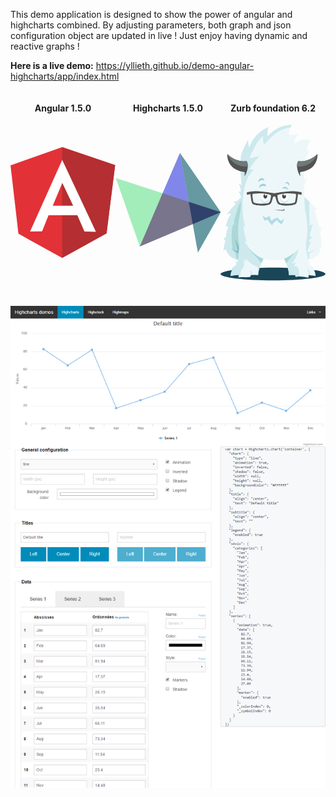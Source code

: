 This demo application is designed to show the power of angular and highcharts combined. 
By adjusting parameters, both graph and json configuration object are updated in live !
Just enjoy having dynamic and reactive graphs !

**Here is a live demo:**  https://yllieth.github.io/demo-angular-highcharts/app/index.html

<div style="display: flex; flex-direction: row">
<div style="display: flex; flex: 1; justify-content: center;">
    <h4>Angular 1.5.0</h4>
</div>
<div style="display: flex; flex: 1; justify-content: center;">
    <h4>Highcharts 1.5.0</h4>
</div>
<div style="display: flex; flex: 1; justify-content: center;">
    <h4>Zurb foundation 6.2</h4>
</div>
</div>

<div style="display: flex; flex-direction: row; margin-bottom: 40px">
<div style="display: flex; flex: 1">
    <?xml version="1.0" encoding="UTF-8" standalone="no"?>
    <svg viewBox="0 0 256 272" version="1.1" xmlns="http://www.w3.org/2000/svg" xmlns:xlink="http://www.w3.org/1999/xlink" preserveAspectRatio="xMidYMid">
        <g>
            <path d="M0.0996108949,45.522179 L125.908171,0.697276265 L255.103502,44.7252918 L234.185214,211.175097 L125.908171,271.140856 L19.3245136,211.971984 L0.0996108949,45.522179 Z" fill="#E23237"></path>
            <path d="M255.103502,44.7252918 L125.908171,0.697276265 L125.908171,271.140856 L234.185214,211.274708 L255.103502,44.7252918 L255.103502,44.7252918 Z" fill="#B52E31"></path>
            <path d="M126.107393,32.27393 L126.107393,32.27393 L47.7136187,206.692607 L76.9992218,206.194553 L92.7377432,166.848249 L126.207004,166.848249 L126.306615,166.848249 L163.063035,166.848249 L180.29572,206.692607 L208.286381,207.190661 L126.107393,32.27393 L126.107393,32.27393 Z M126.306615,88.155642 L152.803113,143.5393 L127.402335,143.5393 L126.107393,143.5393 L102.997665,143.5393 L126.306615,88.155642 L126.306615,88.155642 Z" fill="#FFFFFF"></path>
        </g>
    </svg>
</div>

<div style="display: flex; flex: 1">
    <?xml version="1.0" encoding="UTF-8" standalone="no"?>
    <svg viewBox="0 0 256 243" version="1.1" xmlns="http://www.w3.org/2000/svg" xmlns:xlink="http://www.w3.org/1999/xlink" preserveAspectRatio="xMidYMid">
        <g>
            <path d="M178.6,119.7 L176.8,116.6 L116.5,96.9 L114.8,98.9 L112.2,99.5 L58.6,224.7 L59.3,228.5 L188.4,174 L189.5,171.8 L180.5,121.8 L178.6,119.7 Z" fill="#78758C"></path>
            <path d="M59.3,228.5 L114.8,98.9 L0.8,61.7 L59.3,228.5 Z" fill="#A3EDBA"></path>
            <path d="M157.1,0.3 L114.8,98.9 L178.6,119.7 L178.9,118.9 L157.5,1.2 L157.1,0.3 Z" fill="#8087E8"></path>
            <path d="M178.6,119.7 L188.4,174 L192.9,173.9 L254,147.4 L256.7,145.1 L253.5,142.4 L181.6,118.2 L178.6,119.7 Z" fill="#30426B"></path>
            <path d="M188.4,174 L200.9,243.4 L256.7,145.1 L188.4,174 Z" fill="#6699A1"></path>
            <path d="M157.1,0.3 L178.6,119.7 L256.7,145.1 L157.1,0.3 Z" fill="#6699A1"></path>
        </g>
    </svg>
</div>

<div style="display: flex; flex: 1">
    <?xml version="1.0" encoding="UTF-8" standalone="no"?>
    <svg viewBox="0 0 256 380" version="1.1" xmlns="http://www.w3.org/2000/svg" xmlns:xlink="http://www.w3.org/1999/xlink" preserveAspectRatio="xMidYMid">
        <g>
            <path d="M255.846266,364.169023 C255.846266,372.746026 198.585817,379.699467 127.950538,379.699467 C57.3152585,379.699467 0.0548093995,372.746026 0.0548093995,364.169023 C0.0548093995,355.590684 67.2250653,348.639248 127.950538,348.639248 C200.236783,348.639248 255.846266,355.590684 255.846266,364.169023" fill="#1A4658"></path>
            <path d="M247.92965,252.109201 C243.971342,252.109201 239.707572,250.281775 236.66164,236.274632 C233.615708,222.267488 229.049149,207.954883 229.049149,207.954883 C233.921838,207.954883 236.66164,205.822663 236.66164,205.822663 C233.311582,204.299363 226.003217,199.123885 221.131864,192.728564 C216.259843,186.333911 203.773995,175.979614 203.773995,175.979614 L203.773995,155.273692 C203.773995,141.265211 212.758057,130.304 212.758057,130.304 C206.668198,130.304 203.773995,135.784272 203.773995,135.784272 L203.773995,106.246684 C203.773995,77.0132219 218.542454,63.9204595 218.542454,63.9204595 C213.974559,63.6163342 210.929963,65.7472167 210.929963,65.7472167 C213.061514,44.1275822 219.685431,37.7322611 219.685431,37.7322611 C195.324658,31.3369399 181.735269,45.6495457 181.735269,45.6495457 C178.994799,32.5561149 189.710037,24.940282 189.710037,24.940282 C177.225525,22.199812 166.899969,25.8539948 166.899969,25.8539948 C166.899969,6.67003655 174.526496,0.271373368 174.526496,0.271373368 C136.462037,0.271373368 114.849755,28.891906 114.849755,28.891906 C113.327791,16.7108512 116.679854,6.04240209 116.679854,6.04240209 C79.8345692,21.572846 70.0925326,55.9650757 70.0925326,55.9650757 C67.6568564,50.1800104 67.3527311,37.0458068 67.3527311,37.0458068 C67.3527311,37.0458068 52.1264125,62.5488877 49.3859426,80.2095457 C46.6454726,97.8722089 51.8216188,148.573577 51.8216188,148.573577 C51.8216188,148.573577 49.386611,145.52965 44.2097963,144.920731 C44.2097963,144.920731 49.6907363,151.011258 49.6907363,164.714277 C49.6907363,164.714277 47.558517,162.886851 43.9050026,163.800564 C43.9050026,163.800564 49.6900679,168.97671 50.2996554,177.807708 C50.2996554,177.807708 43.6002089,182.375603 39.9460261,186.943499 C39.9460261,186.943499 34.159624,187.247624 31.1150287,188.161337 C31.1150287,188.161337 35.987718,190.901807 36.9014308,193.338151 C36.9014308,193.338151 22.5888251,207.954883 15.2804595,219.830475 C15.2804595,219.830475 21.6757807,215.872167 26.2430078,217.090005 C26.2430078,217.090005 16.1935039,229.270392 12.8441149,249.368063 C12.8441149,249.368063 17.7161358,246.933055 19.8476867,248.150893 C19.8476867,248.150893 13.7571593,260.93953 13.4530339,274.338423 L6.75425587,278.297399 L11.9310705,281.951582 C11.9310705,281.951582 7.97209399,298.39507 7.0583812,307.834987 C7.0583812,307.834987 10.1029765,304.790392 12.5393211,303.876679 C12.5393211,303.876679 15.8893786,311.793295 20.4572742,317.883822 C25.0251697,323.97435 35.3794674,329.151164 41.4693264,329.151164 L52.9158016,328.704668 C51.4961044,334.830621 48.6954778,340.025483 42.7921044,340.297525 L42.1370653,341.34893 C42.0134099,341.339572 41.8917598,341.334225 41.7727833,341.331551 C41.655812,343.120209 38.0457441,343.442381 37.0531593,344.681608 C34.0353003,348.446747 31.7339739,353.619551 30.2013159,358.23223 C29.0783916,361.612366 29.609107,361.611697 28.8310809,365.084073 C28.5764178,366.220366 27.3973473,367.434193 27.0043238,368.585191 C30.2922193,367.480982 39.4046162,366.74306 44.2044491,366.390809 L44.2853264,370.639206 C44.2853264,370.639206 45.0767206,371.375123 46.3874674,371.908512 C46.4329191,371.899822 46.4763655,371.887123 46.5311749,371.891802 C46.9763342,371.927896 47.4061201,371.993399 47.8265483,372.097671 C55.0293055,371.453326 60.0443655,372.668491 68.3927728,371.975352 C70.0170026,371.782183 71.5403029,371.553587 72.9620052,370.744146 C73.3663916,369.536334 73.4205326,369.462141 73.6110287,367.902078 C73.6518016,367.624021 73.6518016,367.337943 73.7186423,366.99906 C73.8496501,366.977003 73.9766475,366.958287 74.1043133,366.939572 C74.153107,366.920856 74.2306423,366.904815 74.402423,366.898131 C74.4378486,366.887436 74.4679269,366.870726 74.5080313,366.867384 C74.640376,366.855352 74.7720522,366.844658 74.9043969,366.833295 C74.9953003,366.799206 75.0821932,366.789849 75.1603969,366.811238 C76.6716658,366.676219 79.0973159,366.548554 80.6079164,366.466339 C85.518705,366.458319 91.97953,367.023791 91.97953,367.023791 C92.3792376,361.519457 92.7789452,352.978548 101.686141,328.084386 L103.89389,326.71482 C103.89389,326.71482 131.251133,336.35459 156.635238,326.325138 C158.643802,331.269347 165.143394,347.88729 166.165389,358.363238 C167.038997,359.591102 166.942078,361.149159 166.971488,362.800125 C166.996219,364.197097 167.113859,365.594736 167.15129,366.987697 C168.064334,366.863373 171.360251,366.459655 175.521086,366.466339 C177.031687,366.548554 179.457337,366.676219 180.968606,366.811238 C181.047478,366.789849 181.133702,366.799206 181.224606,366.833295 C181.35695,366.844658 181.488627,366.855352 181.620971,366.867384 C181.661076,366.870726 181.691154,366.887436 181.727248,366.898131 C181.89836,366.904815 181.975896,366.920856 182.025358,366.939572 C182.152355,366.958287 182.279352,366.977003 182.41036,366.99906 C182.477201,367.337943 182.477201,367.624021 182.518642,367.902078 C182.70847,369.462141 182.762611,369.536334 183.166997,370.744146 C183.297337,370.818339 183.429013,370.882507 183.561358,370.94801 C188.106527,370.371175 192.712522,370.265567 197.286433,370.482131 C200.883802,370.652574 204.419676,371.327666 207.96023,371.97201 C207.960898,372.005431 207.963572,372.03952 207.963572,372.073608 C208.320501,372.111708 208.66941,372.137107 209.01765,372.159833 C210.917264,372.499384 212.822225,372.81554 214.739217,373.022747 C214.775979,370.624501 214.762611,368.527708 214.71248,366.686245 C218.526413,366.868721 224.046789,367.628031 226.36282,367.965577 C227.281211,368.185483 228.027154,368.32117 228.809859,368.489608 C228.916136,368.521023 229.028428,368.553107 229.125347,368.585191 C229.121337,368.576501 229.117326,368.566475 229.113316,368.557786 C229.899363,368.734245 230.746903,368.957493 231.865817,369.346507 C231.695373,367.286475 231.710747,367.329253 231.438037,364.746527 C231.228157,362.749326 229.79576,356.680856 227.116115,354.177671 C227.116115,354.177671 230.035718,355.439624 230.927373,355.942266 C228.049211,352.042778 226.649567,346.467593 217.606684,342.623582 C217.606684,342.623582 219.258319,341.844888 220.768251,341.648376 C219.190141,340.675843 217.985003,340.293514 216.387509,340.409149 C216.930256,338.867802 219.318475,334.979676 221.32236,334.480376 C221.32236,334.480376 220.092491,333.625483 218.081253,334.286538 C217.333974,334.678225 216.608752,335.098653 215.902914,335.595948 C215.636219,335.784439 215.247206,335.589264 215.168334,335.29717 C214.536021,332.959081 214.12495,330.583561 213.751979,328.198016 C231.974768,327.537629 234.530757,318.189285 234.530757,318.189285 C236.053389,319.407791 236.052721,322.147593 236.052721,322.147593 C243.969337,311.793963 243.056292,301.440334 243.056292,301.440334 C244.883718,301.74446 246.40635,302.962966 246.40635,302.962966 C247.320063,287.128397 242.448042,260.026486 242.448042,260.026486 C244.884386,261.244324 246.40635,259.72236 246.40635,259.72236 C243.66588,258.504522 243.361755,255.45859 243.361755,255.45859 C247.320731,255.763384 247.92965,252.109201 247.92965,252.109201" fill="#EDF7FA"></path>
            <path d="M73.7186423,366.99906 C73.7186423,366.99906 74.4325013,359.297671 71.921295,353.740533 C71.921295,353.740533 76.6776815,354.063373 77.4770966,366.624752 C77.4770966,366.624752 74.1457546,367.01176 73.7186423,366.99906" fill="#CDE9EE"></path>
            <path d="M49.8424648,341.027426 L49.8718747,340.790809 C49.8892533,340.907781 49.8865796,340.998016 49.8424648,341.027426" fill="#CDE9EE"></path>
            <path d="M54.2960627,366.402172 C54.268658,366.39482 54.2532846,366.390809 54.2532846,366.390809 C54.2532846,366.390809 54.2726684,366.338005 54.3087624,366.246433 L54.2960627,366.402172" fill="#CDE9EE"></path>
            <path d="M114.851091,28.891906 C113.329128,16.7108512 116.681191,6.04240209 116.681191,6.04240209 C79.8352376,21.572846 70.0925326,55.9650757 70.0925326,55.9650757 C67.6568564,50.1800104 67.3527311,37.0458068 67.3527311,37.0458068 C67.3527311,37.0458068 52.1264125,62.5488877 49.3859426,80.2095457 C46.6454726,97.8722089 51.8216188,148.573577 51.8216188,148.573577 C51.8216188,148.573577 49.386611,145.52965 44.2097963,144.920731 C44.2097963,144.920731 49.6907363,151.011258 49.6907363,164.714277 C49.6907363,164.714277 47.558517,162.886851 43.9050026,163.800564 C43.9050026,163.800564 49.6900679,168.97671 50.2996554,177.807708 C50.2996554,177.807708 43.6002089,182.375603 39.9460261,186.943499 C39.9460261,186.943499 34.159624,187.247624 31.1150287,188.161337 C31.1150287,188.161337 35.987718,190.901807 36.9014308,193.338151 C36.9014308,193.338151 22.5888251,207.954883 15.2804595,219.830475 C15.2804595,219.830475 21.6757807,215.872167 26.2430078,217.090005 C26.2430078,217.090005 16.1935039,229.270392 12.8441149,249.368063 C12.8441149,249.368063 17.7161358,246.933055 19.8476867,248.150893 C19.8476867,248.150893 13.7571593,260.93953 13.4530339,274.338423 L6.75425587,278.297399 L11.9310705,281.951582 C11.9310705,281.951582 7.97209399,298.39507 7.0583812,307.834987 C7.0583812,307.834987 10.1029765,304.790392 12.5393211,303.876679 C12.5393211,303.876679 15.8893786,311.793295 20.4572742,317.883822 C25.0251697,323.97435 35.3794674,329.151164 41.4693264,329.151164 L42.24,329.045556 C41.9004491,331.145023 41.5181201,333.23647 40.9606684,335.29717 C40.8817963,335.589264 40.4934517,335.784439 40.2260888,335.595948 C39.5209191,335.098653 38.7956971,334.678225 38.0477493,334.286538 C36.0371802,333.625483 34.8066423,334.480376 34.8066423,334.480376 C36.8105274,334.979676 39.1987467,338.867802 39.7421619,340.409149 C38.144,340.293514 36.9388616,340.675843 35.360752,341.648376 C36.8713525,341.844888 38.5223185,342.623582 38.5223185,342.623582 C29.4801044,346.467593 28.0797911,352.042778 25.2022977,355.942266 C26.0932846,355.439624 29.0128877,354.177671 29.0128877,354.177671 C26.3332428,356.680856 24.9015144,362.749326 24.6909661,364.746527 C24.4189243,367.329253 24.4336292,367.286475 24.2638538,369.346507 C26.6607624,368.513003 27.8257963,368.430789 29.7661828,367.965577 C32.764658,367.529107 41.1444804,366.380115 44.2224961,366.699614 L43.7372324,372.619697 C43.7372324,372.619697 43.7987258,372.619697 43.8882924,372.617692 C45.4684073,372.164512 46.7557598,372.225337 48.1654308,372.073608 C48.1861514,370.442026 48.2717076,368.811781 48.405389,367.186214 C48.3111436,364.408313 48.6560418,361.878392 49.2235196,359.058381 C49.242235,358.963467 49.2656292,358.864543 49.2850131,358.769629 C50.4032585,354.919603 52.3476554,352.727896 53.6109452,351.379718 C54.0300366,350.931885 54.3943185,350.401838 54.7057963,349.858423 C55.4597598,348.855144 56.2431332,347.548407 56.8480418,345.898778 C58.0999687,342.482548 57.5632376,334.977671 55.0473525,327.653264 C57.7002611,331.469201 60.1165535,334.817922 61.2622037,335.963572 L61.1860052,326.638621 C61.1860052,326.638621 66.0580261,331.5073 70.4187154,335.185546 C72.5181828,337.018987 75.1075927,339.403196 76.9463812,340.353003 C77.0793943,340.436554 77.1990392,339.550914 77.3454204,340.887728 L77.3440836,340.887728 C77.362799,340.887728 77.380846,340.623039 77.3995614,340.633734 C79.8693264,342.019342 82.4099426,343.11954 84.7881358,344.658883 C85.042799,344.823311 85.3028094,344.902851 85.5527937,345.0753 C86.6536606,345.833274 88.5913734,346.675467 90.3325744,347.593191 L91.97953,367.041838 C93.4640627,346.601274 105.111728,327.028303 105.111728,327.028303 L104.685285,326.897295 C101.081232,325.78306 74.7105587,316.659969 59.1306527,284.08447 C58.1046475,281.938883 64.9163864,286.519478 64.9163864,286.519478 C58.5210653,270.989034 56.0847206,246.018674 56.0847206,246.018674 C58.2162715,247.846099 60.3484909,248.150225 60.3484909,248.150225 C55.7805953,235.360251 53.9538381,219.525681 53.9538381,205.213076 C52.736,128.171781 81.2081462,110.510454 81.2081462,110.510454 C76.3361253,108.683029 71.1593107,108.835426 71.1593107,108.835426 C76.7933159,95.2848042 95.5194151,76.4049713 95.5194151,76.4049713 C90.4949974,76.709765 70.8538486,82.0376397 70.8538486,82.0376397 C87.1456084,39.5583499 103.589765,28.2916762 103.589765,28.2916762 C102.371927,38.4922402 106.330903,49.3030601 106.330903,49.3030601 C141.654225,5.6045953 170.034799,7.6432376 170.034799,7.6432376 C172.139614,3.25982245 174.530507,0.271373368 174.530507,0.271373368 C136.466047,0.271373368 114.851091,28.891906 114.851091,28.891906" fill="#CDE9EE"></path>
            <path d="M214.698444,366.758433 C214.698444,366.758433 214.354883,355.719018 211.843676,350.16188 C211.843676,350.16188 218.390726,354.197055 218.353295,366.947593 C218.353295,366.947593 215.125556,366.771133 214.698444,366.758433" fill="#CDE9EE"></path>
            <path d="M44.3561775,309.98258 C48.6687415,267.744585 49.8424648,185.115405 49.8424648,185.115405 C40.4787467,203.614245 32.9424543,237.187008 32.9424543,237.187008 L34.7692115,244.495373 L30.6585065,242.668616 C24.0513003,265.598997 28.5216084,296.294266 30.0021305,304.941452 C34.2050757,308.268783 39.2114465,309.391039 44.3561775,309.98258" fill="#ABD8D7"></path>
            <path d="M35.5231749,309.069535 C36.8619948,315.829807 38.2509452,322.340094 39.7936292,329.054914 C40.9359373,329.226695 42.2206162,329.14047 42.2206162,329.14047 C43.2686789,325.056501 43.4424648,318.736042 44.2572533,310.961128 C41.2547676,310.609546 38.3090966,310.076157 35.5231749,309.069535" fill="#ABD8D7"></path>
            <path d="M178.633191,345.466987 C178.387885,345.537838 178.201399,345.428219 178.10047,345.260449 C177.626569,345.353358 177.264292,345.438914 177.020324,345.501744 C177.020324,345.500407 177.020992,345.500407 177.020992,345.500407 C183.303352,340.928501 183.880856,336.093911 183.880856,336.093911 C179.713337,337.972804 175.289149,338.674632 173.136877,338.921943 C187.658026,326.335164 190.070977,302.962966 190.070977,302.962966 C184.123488,310.263979 175.682841,316.434047 169.159854,320.575499 L169.17389,320.547426 C169.17389,320.547426 164.803175,322.991123 160.764658,324.894078 C160.58753,324.867342 160.409734,324.914799 160.276721,325.121337 C158.201984,326.082507 156.267614,326.866548 155.127979,327.057044 C155.127979,327.057044 158.491405,333.267217 159.895728,336.615937 L159.620345,336.839185 C159.620345,336.839185 164.485681,348.339133 166.256961,359.479478 C166.444115,361.361713 166.588491,363.011342 166.68942,364.27129 C166.774308,365.900867 166.889943,367.023791 166.889943,367.023791 C173.323363,366.071979 182.41036,366.99906 182.41036,366.99906 C182.366914,368.047123 182.942413,370.563008 183.048021,371.018862 C186.103311,370.607123 189.185337,370.427321 192.2687,370.400585 C192.227258,359.603133 191.752689,341.662413 178.633191,345.466987" fill="#CDE9EE"></path>
            <path d="M44.0186319,313.240397 C33.9303603,311.533953 24.7751854,299.93976 24.7751854,299.93976 C32.1310078,307.761462 41.288188,308.808856 41.288188,308.808856 C42.4966684,299.876261 35.1134413,279.431018 35.1134413,279.431018 C40.5816815,286.240752 43.5728042,294.117264 45.2083969,300.564052 L44.0186319,313.240397" fill="#83BAC0"></path>
            <path d="M66.9142559,297.423875 C66.9142559,297.423875 74.8509243,311.412303 81.8163969,317.464731 C89.3339739,323.995739 96.3188303,333.223102 99.2878956,338.818339 C99.2878956,338.818339 103.056376,330.064877 105.111728,327.018945 C105.111728,327.018945 82.8444073,320.490611 66.9142559,297.423875" fill="#ABD8D7"></path>
            <path d="M170.503352,324.706924 C171.606893,323.154214 172.870851,321.711123 174.075321,320.237285 C176.050465,317.818987 178.307008,315.47154 179.965326,312.840021 C177.103206,314.981598 173.91624,316.837097 170.658423,318.797535 C161.202465,325.204888 154.614642,327.018945 154.614642,327.018945 C156.669995,330.064877 160.438475,338.818339 160.438475,338.818339 C162.235154,335.432188 165.508345,330.715238 169.475342,326.069807 C169.808209,325.607937 170.178507,325.164783 170.503352,324.706924" fill="#ABD8D7"></path>
            <path d="M63.9037493,89.109389 C63.0381619,89.1722193 60.2669452,89.2424021 60.2669452,89.2424021 C35.1602298,90.9949661 16.7055039,71.5389661 16.7055039,71.5389661 C16.7055039,71.5389661 15.0558747,86.7258486 25.9622768,100.033838 C36.8720209,113.341828 58.9789243,115.619091 58.9789243,115.619091 C59.6974621,118.731196 58.1414099,125.671269 58.1414099,125.671269 C58.1414099,125.671269 64.605577,118.520648 66.2471854,104.972031 C67.3995196,95.4779739 64.439812,89.0706214 63.9037493,89.109389" fill="#545352"></path>
            <path d="M63.9037493,89.109389 C63.0709138,89.156846 60.2669452,89.2424021 60.2669452,89.2424021 C35.1602298,90.9949661 16.7055039,71.5389661 16.7055039,71.5389661 C16.7055039,71.5389661 28.1753734,104.732742 66.4811279,102.109911 C66.4811279,102.109911 67.5398851,95.9699217 63.9037493,89.109389" fill="#6E7979"></path>
            <path d="M189.256856,89.109389 C190.121775,89.1722193 192.892992,89.2424021 192.892992,89.2424021 C218.000376,90.9949661 236.454433,71.5389661 236.454433,71.5389661 C236.454433,71.5389661 238.104063,86.7258486 227.198329,100.033838 C216.287916,113.341828 194.181013,115.619091 194.181013,115.619091 C193.463144,118.731196 195.019196,125.671269 195.019196,125.671269 C195.019196,125.671269 188.55436,118.520648 186.912752,104.972031 C185.760418,95.4779739 188.720794,89.0706214 189.256856,89.109389" fill="#545352"></path>
            <path d="M189.256856,89.109389 C190.089023,89.156846 192.892992,89.2424021 192.892992,89.2424021 C218.000376,90.9949661 236.454433,71.5389661 236.454433,71.5389661 C236.454433,71.5389661 224.984564,104.732742 186.679478,102.109911 C186.679478,102.109911 185.620052,95.9699217 189.256856,89.109389" fill="#6E7979"></path>
            <path d="M50.7989556,201.558893 C50.7989556,201.558893 32.7519582,266.42047 50.7989556,307.986715 L50.7989556,201.558893" fill="#CDE9EE"></path>
            <path d="M230.495582,304.158747 C221.588386,310.955781 212.320919,311.386235 212.320919,311.386235 C211.907843,302.506444 221.615123,283.092554 221.615123,283.092554 C219.406037,284.396616 217.630747,285.974057 216.170277,287.704564 L216.106778,281.189598 L223.11035,275.404533 L217.477681,270.836637 L224.632982,242.059697 L217.781807,246.627593 C217.781807,246.627593 215.650924,205.671603 217.172888,188.009608 C217.172888,188.009608 208.494287,179.329671 204.231185,175.828554 C204.231185,175.828554 205.036616,188.438726 205.955676,208.587196 C209.845138,224.749953 215.885535,258.198392 208.3713,287.615666 C208.458193,293.578527 208.52236,299.634298 208.557117,305.747551 C208.557117,305.747551 212.301535,318.758099 213.518705,327.893222 C213.518705,327.893222 214.736543,328.236115 216.563969,327.93199 L216.426277,313.941556 C225.834778,311.100157 230.495582,304.158747 230.495582,304.158747" fill="#CDE9EE"></path>
            <path d="M146.067718,178.565013 C146.067718,185.483029 150.497922,191.090966 155.964825,191.090966 C161.43106,191.090966 165.862601,185.483029 165.862601,178.565013 C165.862601,171.645661 161.43106,166.037723 155.964825,166.037723 C150.497922,166.037723 146.067718,171.645661 146.067718,178.565013" fill="#CDE9EE"></path>
            <path d="M146.37318,175.218966 C146.37318,182.030037 150.735206,187.551749 156.11789,187.551749 C161.499906,187.551749 165.862601,182.030037 165.862601,175.218966 C165.862601,168.407227 161.499906,162.886183 156.11789,162.886183 C150.735206,162.886183 146.37318,168.407227 146.37318,175.218966" fill="#FFFFFF"></path>
            <path d="M153.530486,168.860407 C153.45295,169.163196 153.399478,169.478684 153.399478,169.813556 C153.399478,171.550747 154.53176,172.957076 155.927394,172.957076 C157.167958,172.957076 158.1953,171.844846 158.409191,170.379029 C159.205264,171.423081 159.695875,172.828742 159.695875,174.381452 C159.695875,177.598496 157.599749,180.205285 155.01435,180.205285 C152.42895,180.205285 150.332157,177.598496 150.332157,174.381452 C150.332157,171.810089 151.672313,169.633086 153.530486,168.860407" fill="#474746"></path>
            <path d="M98.563342,178.565013 C98.563342,185.483029 102.994214,191.090966 108.461117,191.090966 C113.926684,191.090966 118.358225,185.483029 118.358225,178.565013 C118.358225,171.645661 113.926684,166.037723 108.461117,166.037723 C102.994214,166.037723 98.563342,171.645661 98.563342,178.565013" fill="#CDE9EE"></path>
            <path d="M98.8688042,175.218966 C98.8688042,182.030037 103.231499,187.551749 108.613514,187.551749 C113.99553,187.551749 118.358225,182.030037 118.358225,175.218966 C118.358225,168.407227 113.99553,162.886183 108.613514,162.886183 C103.231499,162.886183 98.8688042,168.407227 98.8688042,175.218966" fill="#FFFFFF"></path>
            <path d="M107.853535,168.860407 C107.776,169.163196 107.722527,169.478684 107.722527,169.813556 C107.722527,171.550747 108.854141,172.957076 110.250444,172.957076 C111.490339,172.957076 112.51835,171.844846 112.73224,170.379029 C113.528313,171.423081 114.018924,172.828742 114.018924,174.381452 C114.018924,177.598496 111.922131,180.205285 109.336731,180.205285 C106.751332,180.205285 104.655206,177.598496 104.655206,174.381452 C104.655206,171.810089 105.995363,169.633086 107.853535,168.860407" fill="#474746"></path>
            <path d="M181.727916,188.393274 C181.106966,190.262141 178.998141,190.758768 172.989828,191.92046 L172.580762,191.999332 C166.694099,193.129608 156.169358,192.98189 150.405013,192.139697 C150.156366,192.104272 149.916407,192.067509 149.687812,192.02941 C144.345232,191.125723 143.736982,190.433922 142.018507,187.66471 C140.243885,184.79858 139.153044,176.383332 138.951854,174.723676 L138.941828,174.640125 C138.728606,172.886225 138.622997,172.007937 140.876198,170.999311 C143.906757,169.640439 157.357786,167.742162 162.869473,167.494183 C167.220804,167.30235 176.444825,167.907927 180.662475,168.524198 C181.32353,168.621786 181.813473,168.710684 182.116261,168.790893 C182.601525,168.919896 184.388178,169.788825 184.297274,171.688439 C184.178966,174.192292 182.567436,185.866695 181.727916,188.393274 L181.727916,188.393274 Z M123.063144,174.640125 L123.052449,174.723676 C122.851927,176.383332 121.761086,184.79858 119.986465,187.66471 C118.26799,190.433922 117.659739,191.125723 112.316491,192.02941 C112.088564,192.067509 111.848606,192.104272 111.59929,192.139697 C105.835614,192.98189 95.3108721,193.129608 89.4235405,191.999332 L89.0151436,191.92046 C83.0068303,190.758768 80.8980052,190.262141 80.2770548,188.393274 C79.4375352,185.866695 77.8260052,174.192292 77.7076971,171.688439 C77.6161253,169.788825 79.4034465,168.919896 79.8887102,168.790893 C80.1908303,168.710684 80.6807728,168.621786 81.3418277,168.524198 C85.5601462,167.907927 94.7834987,167.30235 99.1354987,167.494183 C104.647185,167.742162 118.097546,169.640439 121.128104,170.999311 C123.381974,172.007937 123.276366,172.886225 123.063144,174.640125 L123.063144,174.640125 Z M189.443342,163.523843 C185.029849,162.87883 177.327123,162.147593 168.081044,162.619488 C156.049044,163.238433 145.73953,164.908783 139.580825,165.906047 C137.742705,166.204157 136.298277,166.439436 135.196073,166.585149 L133.993608,166.74824 C132.642757,166.934057 131.757117,167.051697 131.002486,167.089128 C130.247854,167.051697 129.361546,166.934057 128.011363,166.74824 L126.80823,166.585149 C125.706695,166.439436 124.262266,166.204157 122.423478,165.906047 C116.265441,164.908783 105.955927,163.238433 93.9239269,162.619488 C84.6778486,162.147593 76.9751227,162.87883 72.5616292,163.523843 C72.5616292,163.523843 67.8520313,164.123405 63.8242089,165.827175 L64.5922089,170.946507 C64.5922089,170.946507 68.8479582,169.933201 73.0047833,169.378423 C73.7774621,176.597222 75.2807102,185.873379 75.2807102,185.873379 L75.3047728,186.160794 C75.4190705,186.628679 75.5253473,187.082527 75.6403133,187.577817 C76.4965431,191.225316 77.3467572,193.369567 80.7676658,194.655582 C84.1270809,195.923551 92.0764491,197.098611 100.093326,197.511687 C103.074423,197.666089 106.457901,197.482277 109.880146,196.984313 C114.955363,196.24305 119.545984,194.876825 121.299885,193.580115 C123.851864,191.693869 125.216752,186.947509 126.120439,183.807332 L126.391144,182.881587 C126.710642,181.810799 126.988031,180.686538 127.256063,179.595697 C127.641734,178.030287 128.039436,176.412073 128.379655,175.853285 C128.441149,175.755697 128.727227,175.418151 129.842799,175.254392 C130.187697,175.20493 130.576042,175.178193 131.002486,175.172846 C131.42893,175.178193 131.816606,175.20493 132.162172,175.254392 C133.277076,175.418151 133.563822,175.755697 133.625316,175.853285 C133.964867,176.412073 134.363238,178.030287 134.74824,179.595697 C135.01694,180.686538 135.294329,181.810799 135.613828,182.881587 L135.883864,183.807332 C136.787551,186.947509 138.153107,191.693869 140.705086,193.580115 C142.458987,194.876825 147.04894,196.24305 152.124157,196.984313 C155.546402,197.482277 158.930548,197.666089 161.910977,197.511687 C169.928522,197.098611 177.877222,195.923551 181.237305,194.655582 C184.657546,193.369567 185.50776,191.225316 186.364658,187.577817 C186.479624,187.082527 186.585901,186.628679 186.69953,186.160794 L186.723593,185.873379 C186.723593,185.873379 188.226841,176.597222 188.99952,169.378423 C193.157013,169.933201 197.412762,170.946507 197.412762,170.946507 L198.180762,165.827175 C194.15294,164.123405 189.443342,163.523843 189.443342,163.523843 L189.443342,163.523843 Z" fill="#545352"></path>
            <path d="M111.515739,150.559415 C111.515739,150.559415 100.507739,145.309744 94.2073316,155.057796 C94.2073316,155.057796 93.5569713,145.363885 102.446789,144.281065 C111.337274,143.19624 111.515739,150.559415 111.515739,150.559415" fill="#A0D1DE"></path>
            <path d="M107.386987,136.315655 C107.386987,136.315655 97.1824125,131.499781 92.5329713,140.755217 C92.5329713,140.755217 91.0143499,132.668825 98.2966475,130.717076 C105.579614,128.764658 107.386987,136.315655 107.386987,136.315655" fill="#A0D1DE"></path>
            <path d="M150.94776,156.502893 C150.94776,156.502893 159.496689,152.425608 164.390099,159.997326 C164.390099,159.997326 164.895415,152.469055 157.991436,151.626862 C151.08612,150.784668 150.94776,156.502893 150.94776,156.502893" fill="#A0D1DE"></path>
            <path d="M157.026924,143.019112 C157.026924,143.019112 165.677452,141.618799 167.158642,149.525389 C167.158642,149.525389 170.03012,143.817191 165.01506,140.795321 C159.999332,137.772115 157.026924,143.019112 157.026924,143.019112" fill="#A0D1DE"></path>
            <path d="M110.750413,227.354736 C110.750413,227.354736 116.790141,223.295499 120.355426,222.73671 C120.355426,222.73671 121.133452,230.39599 124.67601,234.170486 C124.67601,234.170486 132.321922,227.278538 139.882945,226.788595 C139.882945,226.788595 141.834695,230.988867 145.003614,232.546256 L144.985567,232.59505 C146.129211,233.308909 147.530193,234.030789 148.88706,234.33224 C148.88706,234.33224 153.22636,231.706068 154.482298,226.909577 C154.482298,226.909577 154.900052,237.035279 148.544167,242.554319 C148.544167,242.554319 143.697546,240.188825 140.205786,236.402966 C139.157055,235.38164 138.066883,234.19388 137.537504,233.228031 C137.537504,233.228031 126.324303,241.160689 125.914569,245.68447 C125.914569,245.68447 117.820157,237.792585 115.060303,231.712084 C115.060303,231.712084 109.658235,233.417191 108.159666,234.516052 C108.159666,234.516052 103.817692,227.414893 102.936063,221.006872 C102.936063,221.006872 108.157661,225.993859 110.750413,227.354736" fill="#B2DCE5"></path>
            <path d="M131.132825,207.453577 C130.684992,207.357995 142.506444,208.271708 154.114005,207.8593 C154.114005,207.8593 154.734287,205.644867 155.624606,204.428366 C155.624606,204.428366 155.430768,208.155405 156.473483,208.918057 C156.473483,208.918057 150.665023,211.204679 144.807102,211.187969 C144.807102,211.187969 151.190392,210.122527 153.3313,209.020992 C153.3313,209.020992 141.682966,209.669347 131.132825,207.453577" fill="#545352"></path>
        </g>
    </svg>
</div>
</div>


![Screenshot](screenshots/highcharts.png)